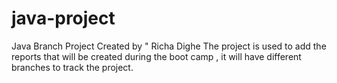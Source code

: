 # java-project
Java Branch Project 
Created by " Richa Dighe
The project is used to add the reports that will be created during the boot camp , it will have different branches to track the project.
